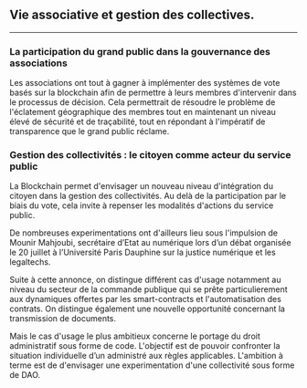 ## Vie associative et gestion des collectives.
---

### La participation du grand public dans la gouvernance des associations

Les associations ont tout à gagner à implémenter des systèmes de vote basés sur la blockchain afin de permettre à leurs membres d'intervenir dans le processus de décision. Cela permettrait de résoudre le problème de l'éclatement géographique des membres tout en maintenant un niveau élevé de sécurité et de traçabilité, tout en répondant à l'impératif de transparence que le grand public réclame.

### Gestion des collectivités : le citoyen comme acteur du service public

La Blockchain permet d'envisager un nouveau niveau d'intégration du citoyen dans la gestion des collectivités. Au delà de la participation par le biais du vote, cela invite à repenser les modalités d'actions du service public.

De nombreuses experimentations ont d'ailleurs lieu sous l'impulsion de Mounir Mahjoubi, secrétaire d’Etat au numérique lors d’un débat organisée le 20 juillet à l’Université Paris Dauphine sur la justice numérique et les legaltechs.

Suite à cette annonce, on distingue différent cas d'usage notamment au niveau du secteur de la commande publique qui se prête particulierement aux dynamiques offertes par les smart-contracts et l'automatisation des contrats. On distingue également une nouvelle opportunité concernant la transmission de documents.
 
 Mais le cas d'usage le plus ambitieux concerne le portage du droit administratif sous forme de code. L'objectif est de pouvoir confronter la situation individuelle d’un administré  aux règles applicables. L'ambition à terme est de d'envisager une experimentation d'une collectivité sous forme de DAO.
